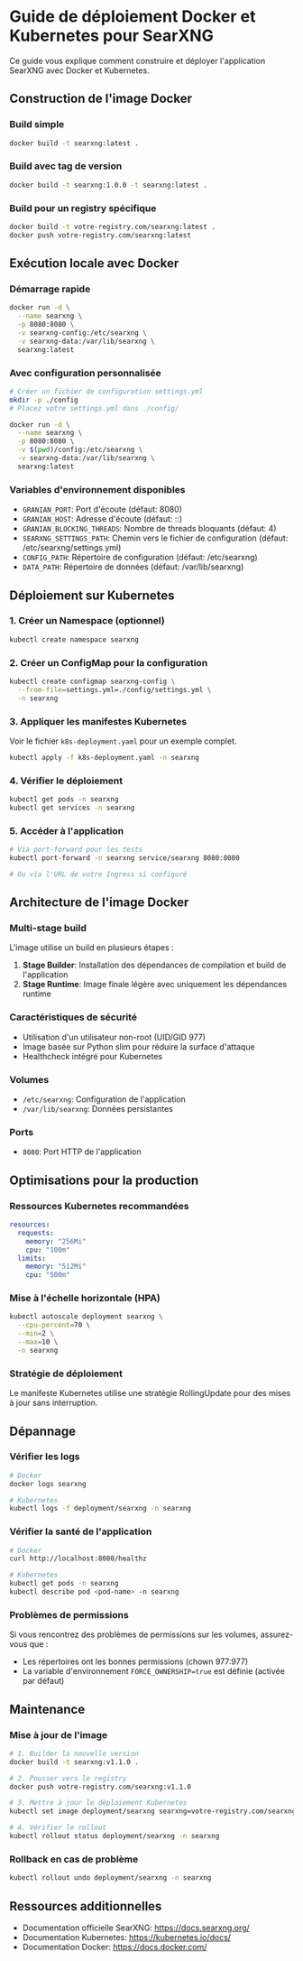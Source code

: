# Guide de déploiement Docker et Kubernetes pour SearXNG

Ce guide vous explique comment construire et déployer l'application SearXNG avec Docker et Kubernetes.

## Construction de l'image Docker

### Build simple
```bash
docker build -t searxng:latest .
```

### Build avec tag de version
```bash
docker build -t searxng:1.0.0 -t searxng:latest .
```

### Build pour un registry spécifique
```bash
docker build -t votre-registry.com/searxng:latest .
docker push votre-registry.com/searxng:latest
```

## Exécution locale avec Docker

### Démarrage rapide
```bash
docker run -d \
  --name searxng \
  -p 8080:8080 \
  -v searxng-config:/etc/searxng \
  -v searxng-data:/var/lib/searxng \
  searxng:latest
```

### Avec configuration personnalisée
```bash
# Créer un fichier de configuration settings.yml
mkdir -p ./config
# Placez votre settings.yml dans ./config/

docker run -d \
  --name searxng \
  -p 8080:8080 \
  -v $(pwd)/config:/etc/searxng \
  -v searxng-data:/var/lib/searxng \
  searxng:latest
```

### Variables d'environnement disponibles
- `GRANIAN_PORT`: Port d'écoute (défaut: 8080)
- `GRANIAN_HOST`: Adresse d'écoute (défaut: ::)
- `GRANIAN_BLOCKING_THREADS`: Nombre de threads bloquants (défaut: 4)
- `SEARXNG_SETTINGS_PATH`: Chemin vers le fichier de configuration (défaut: /etc/searxng/settings.yml)
- `CONFIG_PATH`: Répertoire de configuration (défaut: /etc/searxng)
- `DATA_PATH`: Répertoire de données (défaut: /var/lib/searxng)

## Déploiement sur Kubernetes

### 1. Créer un Namespace (optionnel)
```bash
kubectl create namespace searxng
```

### 2. Créer un ConfigMap pour la configuration
```bash
kubectl create configmap searxng-config \
  --from-file=settings.yml=./config/settings.yml \
  -n searxng
```

### 3. Appliquer les manifestes Kubernetes
Voir le fichier `k8s-deployment.yaml` pour un exemple complet.

```bash
kubectl apply -f k8s-deployment.yaml -n searxng
```

### 4. Vérifier le déploiement
```bash
kubectl get pods -n searxng
kubectl get services -n searxng
```

### 5. Accéder à l'application
```bash
# Via port-forward pour les tests
kubectl port-forward -n searxng service/searxng 8080:8080

# Ou via l'URL de votre Ingress si configuré
```

## Architecture de l'image Docker

### Multi-stage build
L'image utilise un build en plusieurs étapes :
1. **Stage Builder**: Installation des dépendances de compilation et build de l'application
2. **Stage Runtime**: Image finale légère avec uniquement les dépendances runtime

### Caractéristiques de sécurité
- Utilisation d'un utilisateur non-root (UID/GID 977)
- Image basée sur Python slim pour réduire la surface d'attaque
- Healthcheck intégré pour Kubernetes

### Volumes
- `/etc/searxng`: Configuration de l'application
- `/var/lib/searxng`: Données persistantes

### Ports
- `8080`: Port HTTP de l'application

## Optimisations pour la production

### Ressources Kubernetes recommandées
```yaml
resources:
  requests:
    memory: "256Mi"
    cpu: "100m"
  limits:
    memory: "512Mi"
    cpu: "500m"
```

### Mise à l'échelle horizontale (HPA)
```bash
kubectl autoscale deployment searxng \
  --cpu-percent=70 \
  --min=2 \
  --max=10 \
  -n searxng
```

### Stratégie de déploiement
Le manifeste Kubernetes utilise une stratégie RollingUpdate pour des mises à jour sans interruption.

## Dépannage

### Vérifier les logs
```bash
# Docker
docker logs searxng

# Kubernetes
kubectl logs -f deployment/searxng -n searxng
```

### Vérifier la santé de l'application
```bash
# Docker
curl http://localhost:8080/healthz

# Kubernetes
kubectl get pods -n searxng
kubectl describe pod <pod-name> -n searxng
```

### Problèmes de permissions
Si vous rencontrez des problèmes de permissions sur les volumes, assurez-vous que :
- Les répertoires ont les bonnes permissions (chown 977:977)
- La variable d'environnement `FORCE_OWNERSHIP=true` est définie (activée par défaut)

## Maintenance

### Mise à jour de l'image
```bash
# 1. Builder la nouvelle version
docker build -t searxng:v1.1.0 .

# 2. Pousser vers le registry
docker push votre-registry.com/searxng:v1.1.0

# 3. Mettre à jour le déploiement Kubernetes
kubectl set image deployment/searxng searxng=votre-registry.com/searxng:v1.1.0 -n searxng

# 4. Vérifier le rollout
kubectl rollout status deployment/searxng -n searxng
```

### Rollback en cas de problème
```bash
kubectl rollout undo deployment/searxng -n searxng
```

## Ressources additionnelles

- Documentation officielle SearXNG: https://docs.searxng.org/
- Documentation Kubernetes: https://kubernetes.io/docs/
- Documentation Docker: https://docs.docker.com/
